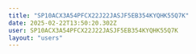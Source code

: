 ```yaml
---
title: "SP10ACX3A54PFCX22J22JASJF5EB354KYQHK55Q7K"
date: 2025-02-22T13:50:20.302Z
user: SP10ACX3A54PFCX22J22JASJF5EB354KYQHK55Q7K
layout: "users"
---
```

    